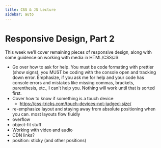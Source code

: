 ```yaml
---
title: CSS & JS Lecture
sidebar: auto
---
```


# Responsive Design, Part 2

This week we'll cover remaining pieces of responsive design, along with some guidence on working with media in HTML/CSS/JS

- Go over how to ask for help. You must be code formating with prettier (show signs), you MUST be coding with the console open and tracking down error. Emphasize, if you ask me for help and your code has console errors and mistakes like missing commas, brackets, parenthesis, etc., I can't help you. Nothing will work until that is sorted first.
- Cover how to know if something is a touch device
  - https://css-tricks.com/touch-devices-not-judged-size/
- re-emphasize layout and staying away from absolute positioning when you can. most layouts flow fluidly
- overflow
- object-fit stuff
- Working with video and audio
- CDN links?
- position: sticky (and other positions)
